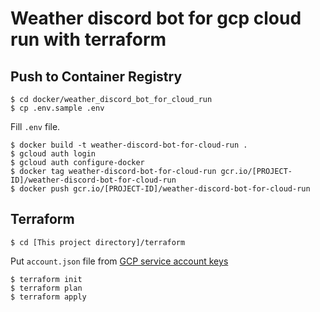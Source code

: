 # Weather discord bot for gcp cloud run with terraform

## Push to Container Registry

```
$ cd docker/weather_discord_bot_for_cloud_run
$ cp .env.sample .env
```

Fill `.env` file.

```
$ docker build -t weather-discord-bot-for-cloud-run .
$ gcloud auth login
$ gcloud auth configure-docker
$ docker tag weather-discord-bot-for-cloud-run gcr.io/[PROJECT-ID]/weather-discord-bot-for-cloud-run
$ docker push gcr.io/[PROJECT-ID]/weather-discord-bot-for-cloud-run
```

## Terraform

```
$ cd [This project directory]/terraform
```

Put `account.json` file from [GCP service account keys](https://cloud.google.com/iam/docs/creating-managing-service-account-keys#iam-service-account-keys-create-console)

```
$ terraform init
$ terraform plan
$ terraform apply
```
